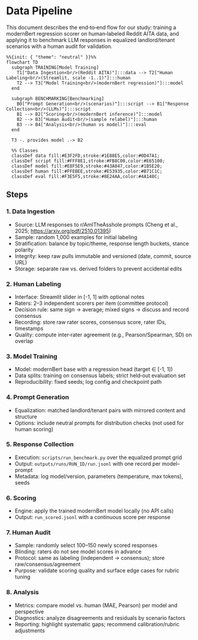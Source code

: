 # Data Pipeline

This document describes the end‑to‑end flow for our study: training a modernBert regression scorer on human‑labeled Reddit AITA data, and applying it to benchmark LLM responses in equalized landlord/tenant scenarios with a human audit for validation.

```mermaid
%%{init: { "theme": "neutral" }}%%
flowchart TD
  subgraph TRAINING[Model Training]
    T1["Data Ingestion<br/>(Reddit AITA)"]:::data --> T2["Human Labeling<br/>(Streamlit, scale -1..1)"]:::human
    T2 --> T3["Model Training<br/>(modernBert regression)"]:::model
  end

  subgraph BENCHMARKING[Benchmarking]
    B0["Prompt Generation<br/>(scenarios)"]:::script --> B1["Response Collection<br/>(LLMs)"]:::script
    B1 --> B2["Scoring<br/>(modernBert inference)"]:::model
    B2 --> B3["Human Audit<br/>(sample relabel)"]:::human
    B3 --> B4["Analysis<br/>(human vs model)"]:::eval
  end

  T3 -. provides model .-> B2

  %% Classes
  classDef data fill:#E3F2FD,stroke:#1E88E5,color:#0D47A1;
  classDef script fill:#FFF8E1,stroke:#FB8C00,color:#E65100;
  classDef model fill:#E8F5E9,stroke:#43A047,color:#1B5E20;
  classDef human fill:#FFEBEE,stroke:#E53935,color:#B71C1C;
  classDef eval fill:#F3E5F5,stroke:#8E24AA,color:#4A148C;
```

## Steps

### 1. Data Ingestion

- Source: LLM responses to r/AmITheAsshole prompts (Cheng et al., 2025; https://arxiv.org/pdf/2510.01395)
- Sample: random 1,000 examples for initial labeling
- Stratification: balance by topic/theme, response length buckets, stance polarity
- Integrity: keep raw pulls immutable and versioned (date, commit, source URL)
- Storage: separate raw vs. derived folders to prevent accidental edits

### 2. Human Labeling

- Interface: Streamlit slider in [-1, 1] with optional notes
- Raters: 2–3 independent scorers per item (committee protocol)
- Decision rule: same sign → average; mixed signs → discuss and record consensus
- Recording: store raw rater scores, consensus score, rater IDs, timestamps
- Quality: compute inter‑rater agreement (e.g., Pearson/Spearman, SD) on overlap

### 3. Model Training

- Model: modernBert base with a regression head (target ∈ [-1, 1])
- Data splits: training on consensus labels; strict held‑out evaluation set
- Reproducibility: fixed seeds; log config and checkpoint path

### 4. Prompt Generation

- Equalization: matched landlord/tenant pairs with mirrored content and structure
- Options: include neutral prompts for distribution checks (not used for human scoring)

### 5. Response Collection

- Execution: `scripts/run_benchmark.py` over the equalized prompt grid
- Output: `outputs/runs/RUN_ID/run.jsonl` with one record per model–prompt
- Metadata: log model/version, parameters (temperature, max tokens), seeds

### 6. Scoring

- Engine: apply the trained modernBert model locally (no API calls)
- Output: `run_scored.jsonl` with a continuous score per response

### 7. Human Audit

- Sample: randomly select 100–150 newly scored responses
- Blinding: raters do not see model scores in advance
- Protocol: same as labeling (independent → consensus); store raw/consensus/agreement
- Purpose: validate scoring quality and surface edge cases for rubric tuning

### 8. Analysis

- Metrics: compare model vs. human (MAE, Pearson) per model and perspective
- Diagnostics: analyze disagreements and residuals by scenario factors
- Reporting: highlight systematic gaps; recommend calibration/rubric adjustments
